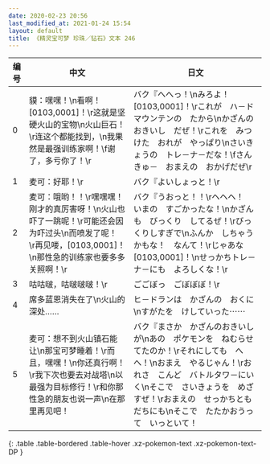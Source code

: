 ```yaml
---
date: 2020-02-23 20:56
last_modified_at: 2021-01-24 15:54
layout: default
title: 《精灵宝可梦 珍珠／钻石》文本 246
---
```

| 编号 | 中文 | 日文 |
| ---- | ---- | ---- |
| 0 | 貘：嘿嘿！\n看啊！[0103,0001]！\r这就是坚硬火山的宝物\n火山巨石！\r连这个都能找到，\n我果然是最强训练家啊！\f谢了，多亏你了！\r | バク『へへっ！\nみろよ！　[0103,0001]！\rこれが　ハ－ドマウンテンの　たから\nかざんのおきいし　だぜ！\rこれを　みつけた　おれが　やっぱり\nさいきょうの　トレ－ナ－だな！\fさんきゅ－　おまえの　おかげだぜ\r |
| 1 | 麦可：好耶！\r | バク『よいしょっと！\r |
| 2 | 麦可：哦哟！！\r嘿嘿嘿！刚才的真厉害呀！\n火山也吓了一跳呢！\r可能还会因为吓过头\n而喷发了呢！　\r再见喽，[0103,0001]！\n那性急的训练家也要多多关照啊！\r | バク『うおっと！！\rヘヘヘ！　いまの　すごかったな！\nかざんも　びっくり　してるぜ！\rびっくりしすぎで\nふんか　しちゃうかもな！　なんて！\rじゃあな　[0103,0001]！\nせっかちトレ－ナ－にも　よろしくな！\r |
| 3 | 咕咕啵，咕啵啵啵！\r | ごごぼっ　ごぼぼぼ！\r |
| 4 | 席多蓝恩消失在了\n火山的深处…… | ヒ－ドランは　かざんの　おくに\nすがたを　けしていった⋯⋯ |
| 5 | 麦可：想不到火山镇石能让\n那宝可梦睡着！\r而且，嘿嘿！\n你还真行啊！\r我下次也要去对战塔\n以最强为目标修行！\r和你那性急的朋友也说一声\n在那里再见吧！ | バク『まさか　かざんのおきいしが\nあの　ポケモンを　ねむらせてたのか！\rそれにしても　へへ！\nおまえ　やるじゃん！\rおれさ　こんど　バトルタワ－にいく\nそこで　さいきょうを　めざすぜ！\rおまえの　せっかちともだちにも\nそこで　たたかおうって　いっといて！ |
{: .table .table-bordered .table-hover .xz-pokemon-text .xz-pokemon-text-DP }